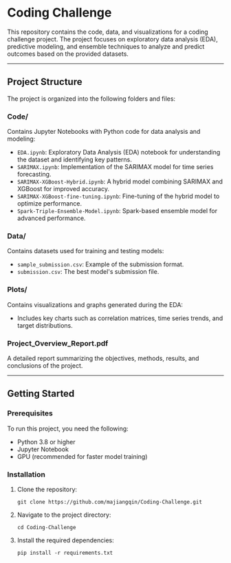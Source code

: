 # Coding Challenge

This repository contains the code, data, and visualizations for a coding challenge project. The project focuses on exploratory data analysis (EDA), predictive modeling, and ensemble techniques to analyze and predict outcomes based on the provided datasets.

---

## Project Structure

The project is organized into the following folders and files:

### **Code/**
Contains Jupyter Notebooks with Python code for data analysis and modeling:
- `EDA.ipynb`: Exploratory Data Analysis (EDA) notebook for understanding the dataset and identifying key patterns.
- `SARIMAX.ipynb`: Implementation of the SARIMAX model for time series forecasting.
- `SARIMAX-XGBoost-Hybrid.ipynb`: A hybrid model combining SARIMAX and XGBoost for improved accuracy.
- `SARIMAX-XGBoost-fine-tuning.ipynb`: Fine-tuning of the hybrid model to optimize performance.
- `Spark-Triple-Ensemble-Model.ipynb`: Spark-based ensemble model for advanced performance.

### **Data/**
Contains datasets used for training and testing models:
- `sample_submission.csv`: Example of the submission format.
- `submission.csv`: The best model's submission file.

### **Plots/**
Contains visualizations and graphs generated during the EDA:
- Includes key charts such as correlation matrices, time series trends, and target distributions.

### **Project_Overview_Report.pdf**
A detailed report summarizing the objectives, methods, results, and conclusions of the project.

---

## Getting Started

### Prerequisites
To run this project, you need the following:
- Python 3.8 or higher
- Jupyter Notebook
- GPU (recommended for faster model training)

### Installation
1. Clone the repository:
   ```
   git clone https://github.com/majiangqin/Coding-Challenge.git
   ```
2. Navigate to the project directory:
    ```
    cd Coding-Challenge
    ```
3. Install the required dependencies:
    ```
    pip install -r requirements.txt
    ```
